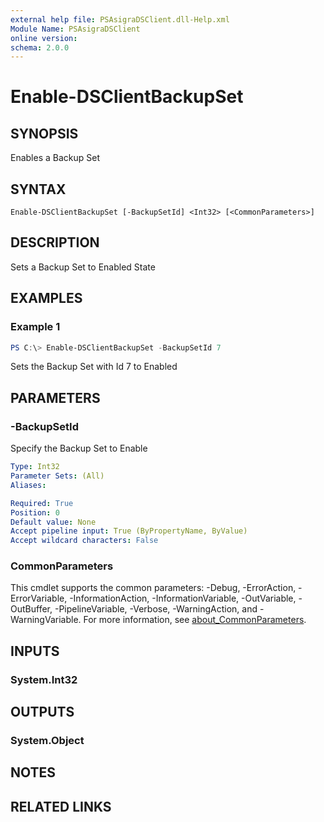 ```yaml
---
external help file: PSAsigraDSClient.dll-Help.xml
Module Name: PSAsigraDSClient
online version:
schema: 2.0.0
---
```


# Enable-DSClientBackupSet

## SYNOPSIS
Enables a Backup Set

## SYNTAX

```
Enable-DSClientBackupSet [-BackupSetId] <Int32> [<CommonParameters>]
```

## DESCRIPTION
Sets a Backup Set to Enabled State

## EXAMPLES

### Example 1
```powershell
PS C:\> Enable-DSClientBackupSet -BackupSetId 7
```

Sets the Backup Set with Id 7 to Enabled

## PARAMETERS

### -BackupSetId
Specify the Backup Set to Enable

```yaml
Type: Int32
Parameter Sets: (All)
Aliases:

Required: True
Position: 0
Default value: None
Accept pipeline input: True (ByPropertyName, ByValue)
Accept wildcard characters: False
```

### CommonParameters
This cmdlet supports the common parameters: -Debug, -ErrorAction, -ErrorVariable, -InformationAction, -InformationVariable, -OutVariable, -OutBuffer, -PipelineVariable, -Verbose, -WarningAction, and -WarningVariable. For more information, see [about_CommonParameters](http://go.microsoft.com/fwlink/?LinkID=113216).

## INPUTS

### System.Int32

## OUTPUTS

### System.Object
## NOTES

## RELATED LINKS
